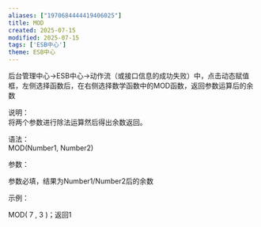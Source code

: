 ```yaml
---
aliases: ["1970684444419406025"]
title: MOD
created: 2025-07-15
modified: 2025-07-15
tags: ['ESB中心']
theme: ESB中心
---
```


后台管理中心->ESB中心->动作流（或接口信息的成功失败）中，点击动态赋值框，左侧选择函数后，在右侧选择数学函数中的MOD函数，返回参数运算后的余数

说明：  
将两个参数进行除法运算然后得出余数返回。

语法：  
MOD(Number1, Number2)  

参数：

参数必填，结果为Number1/Number2后的余数

示例：

MOD( 7 , 3 )；返回1